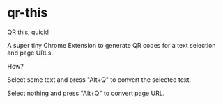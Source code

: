 # qr-this

QR this, quick!

A super tiny Chrome Extension to generate QR codes for a text selection and page URLs.

How?

Select some text and press "Alt+Q" to convert the selected text.

Select nothing and press "Alt+Q" to convert page URL.
